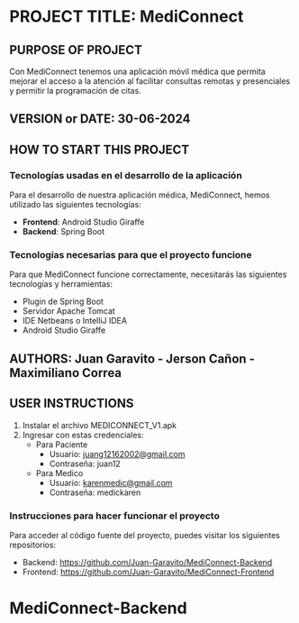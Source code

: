 # PROJECT TITLE: MediConnect

## PURPOSE OF PROJECT

Con MediConnect tenemos una aplicación móvil médica que permita mejorar el acceso a la atención al facilitar consultas remotas y presenciales y permitir la programación de citas.

## VERSION or DATE: 30-06-2024

## HOW TO START THIS PROJECT

### Tecnologías usadas en el desarrollo de la aplicación

Para el desarrollo de nuestra aplicación médica, MediConnect, hemos utilizado las siguientes tecnologías:

- **Frontend**: Android Studio Giraffe
- **Backend**: Spring Boot

### Tecnologías necesarias para que el proyecto funcione

Para que MediConnect funcione correctamente, necesitarás las siguientes tecnologías y herramientas:

- Plugin de Spring Boot
- Servidor Apache Tomcat
- IDE Netbeans o IntelliJ IDEA
- Android Studio Giraffe

## AUTHORS: Juan Garavito -  Jerson Cañon - Maximiliano Correa

## USER INSTRUCTIONS

1. Instalar el archivo MEDICONNECT_V1.apk
2. Ingresar con estas credenciales:
    * Para Paciente
      - Usuario:  juang12162002@gmail.com
      - Contraseña: juan12
    * Para Medico
      - Usuario:  karenmedic@gmail.com
      - Contraseña: medickaren

### Instrucciones para hacer funcionar el proyecto

Para acceder al código fuente del proyecto, puedes visitar los siguientes repositorios:

- Backend: https://github.com/Juan-Garavito/MediConnect-Backend
- Frontend: https://github.com/Juan-Garavito/MediConnect-Frontend

# MediConnect-Backend
